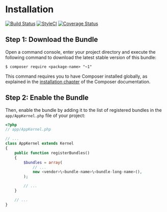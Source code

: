 Installation
============

[![Build Status](https://travis-ci.org/LopezAnthony/LahthonyOTPAuthBundle.svg?branch=featureCI)](https://travis-ci.org/LopezAnthony/LahthonyOTPAuthBundle)
[![StyleCI](https://styleci.io/repos/112461062/shield?branch=featureCI)](https://styleci.io/repos/112461062)
[![Coverage Status](https://coveralls.io/repos/github/LopezAnthony/LahthonyOTPAuthBundle/badge.svg?branch=master)](https://coveralls.io/github/LopezAnthony/LahthonyOTPAuthBundle?branch=master)

Step 1: Download the Bundle
---------------------------

Open a command console, enter your project directory and execute the
following command to download the latest stable version of this bundle:

```console
$ composer require <package-name> "~1"
```

This command requires you to have Composer installed globally, as explained
in the [installation chapter](https://getcomposer.org/doc/00-intro.md)
of the Composer documentation.

Step 2: Enable the Bundle
-------------------------

Then, enable the bundle by adding it to the list of registered bundles
in the `app/AppKernel.php` file of your project:

```php
<?php
// app/AppKernel.php

// ...
class AppKernel extends Kernel
{
    public function registerBundles()
    {
        $bundles = array(
            // ...
            new <vendor>\<bundle-name>\<bundle-long-name>(),
        );

        // ...
    }

    // ...
}
```